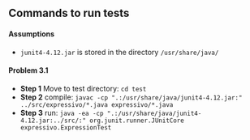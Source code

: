 ## Commands to run tests

#### Assumptions

* ```junit4-4.12.jar``` is stored in the directory ```/usr/share/java/```

#### Problem 3.1

* **Step 1** Move to test directory: ```cd test```
* **Step 2** compile:  ```javac -cp ".:/usr/share/java/junit4-4.12.jar:" ../src/expressivo/*.java expressivo/*.java```
* **Step 3** run: ```java -ea -cp ".:/usr/share/java/junit4-4.12.jar:../src/:" org.junit.runner.JUnitCore expressivo.ExpressionTest```

